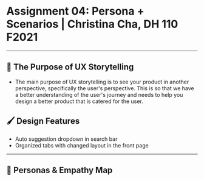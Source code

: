 # Assignment 04: Persona + Scenarios | Christina Cha, DH 110 F2021 

---
## 📖 The Purpose of UX Storytelling
- The main purpose of UX storytelling is to see your product in another perspective, specifically the user's perspective. This is so that we have a better understanding of the user's journey and needs to help you design a better product that is catered for the user.

## 🖌️ Design Features
- Auto suggestion dropdown in search bar
- Organized tabs with changed layout in the front page

---
## 👤 Personas & Empathy Map
